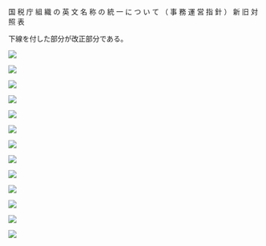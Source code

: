 国 税 庁 組 織 の 英 文 名 称 の 統 一 に つ い て （ 事 務 運 営 指 針 ） 新 旧 対 照 表

下線を付した部分が改正部分である。

![](https://www.nta.go.jp/tmp/61148a19-6675-41e7-bddf-032c73cceac5/images/3c10d223675f36645cb975477d2dfd3a5472772beb8900bd29f72050e69d500e.jpg)

![](https://www.nta.go.jp/tmp/61148a19-6675-41e7-bddf-032c73cceac5/images/f3f4df01de323604d1aaa2e6676cd89ef624583f399ece2cafe7633ed59c1016.jpg)

![](https://www.nta.go.jp/tmp/61148a19-6675-41e7-bddf-032c73cceac5/images/a847dd4f69c61bbf7c184df7667e4b2afe327c11857e16198bd41beb9801b38a.jpg)

![](https://www.nta.go.jp/tmp/61148a19-6675-41e7-bddf-032c73cceac5/images/700642b0cfe784eebb827219eb3da956c5f74399c81901fcec8fc418b2dff923.jpg)

![](https://www.nta.go.jp/tmp/61148a19-6675-41e7-bddf-032c73cceac5/images/e55d7891366c6279dcf57ee6a5d3225476be6adf0594dd0082d46edf4e07b022.jpg)

![](https://www.nta.go.jp/tmp/61148a19-6675-41e7-bddf-032c73cceac5/images/94011c566cf2492069c98846f2e07d864302efb40b1276b7caad4826fdb97daa.jpg)

![](https://www.nta.go.jp/tmp/61148a19-6675-41e7-bddf-032c73cceac5/images/33c6b80acbbcbe82ad11e29f3f8ffe6ebde6682d2ce9a89da8642ef6151ec84d.jpg)

![](https://www.nta.go.jp/tmp/61148a19-6675-41e7-bddf-032c73cceac5/images/40ad89e5ad9463fe5eb23179d335d0163b6a084eaf31127a3fe91e39baf6aff1.jpg)

![](https://www.nta.go.jp/tmp/61148a19-6675-41e7-bddf-032c73cceac5/images/b8e19ba003f5a1547198bd5503b16838c0244f1d888bd7f270a1c452ad521752.jpg)

![](https://www.nta.go.jp/tmp/61148a19-6675-41e7-bddf-032c73cceac5/images/916ab92d6109714ee383c7cb71d34782498603838452f3065c45c40b6349599b.jpg)

![](https://www.nta.go.jp/tmp/61148a19-6675-41e7-bddf-032c73cceac5/images/8003c298b8968ba243b1010d62cc06de1697f299e3a27925b4d2e94f94a864ca.jpg)

![](https://www.nta.go.jp/tmp/61148a19-6675-41e7-bddf-032c73cceac5/images/c9941d3869d667d26c66acb2ceec412320dda1856d227265dd71e57c542ee9c2.jpg)

![](https://www.nta.go.jp/tmp/61148a19-6675-41e7-bddf-032c73cceac5/images/93adfb7f573d9e9ae7ad2d7cce893ec8253bb7883fd5f0703eaa78cc74d8d874.jpg)